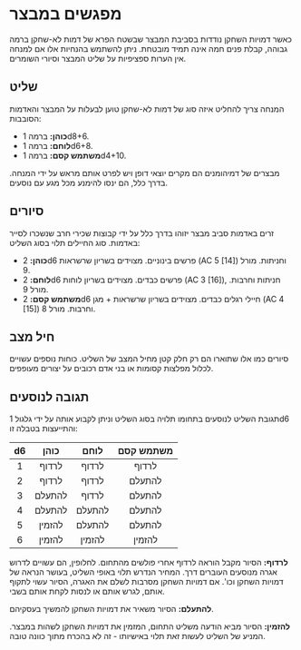 # מפגשים במבצר

כאשר דמויות השחקן נודדות בסביבת המבצר שבשטח הפרא של דמות לא-שחקן ברמה גבוהה, קבלת פנים חמה אינה תמיד מובטחת. ניתן להשתמש בהנחיות אלו אם למנחה אין הערות ספציפיות על שליט המבצר וסיורי השומרים.

## שליט

המנחה צריך להחליט איזה סוג של דמות לא-שחקן טוען לבעלות על המבצר והאדמות הסובבות:

- **כוהן:** ברמה 1d8+6.
- **לוחם:** ברמה 1d6+8.
- **משתמש קסם:** ברמה 1d4+10.

מבצרים של דמיהומנים הם מקרים יוצאי דופן ויש לפרט אותם מראש על ידי המנחה. בדרך כלל, הם ינסו להימנע מכל מגע עם נוסעים.

## סיורים

זרים באדמות סביב מבצר יזוהו בדרך כלל על ידי קבוצות שכירי חרב שנשכרו לסייר באדמות. סוג החיילים תלוי בסוג השליט:

- **כוהן:** 2d6 פרשים בינוניים. מצוידים בשריון שרשראות (AC 5 [14]) וחניתות. מורל 9.
- **לוחם:** 2d6 פרשים כבדים. מצוידים בשריון לוחות (AC 3 [16]), חניתות וחרבות. מורל 9.
- **משתמש קסם:** 2d6 חיילי רגלים כבדים. מצוידים בשריון שרשראות + מגן (AC 4 [15]) וחרבות. מורל 8.

## חיל מצב

סיורים כמו אלו שתוארו הם רק חלק קטן מחיל המצב של השליט. כוחות נוספים עשויים לכלול מפלצות קסומות או בני אדם רכובים על יצורים מעופפים.

## תגובה לנוסעים

תגובת השליט לנוסעים בתחומו תלויה בסוג השליט וניתן לקבוע אותה על ידי גלגול 1d6 והתייעצות בטבלה זו:

|  d6  | כוהן | לוחם | משתמש קסם |
| :--: | :--: | :--: | :-------: |
|  1   | לרדוף | לרדוף | לרדוף    |
|  2   | לרדוף | לרדוף | להתעלם   |
|  3   | להתעלם | לרדוף | להתעלם   |
|  4   | להתעלם | להתעלם | להתעלם   |
|  5   | להזמין | להתעלם | להתעלם   |
|  6   | להזמין | להזמין | להזמין   |

**לרדוף:** הסיור מקבל הוראה לרדוף אחרי פולשים מהתחום. לחלופין, הם עשויים לדרוש אגרה מנוסעים העוברים דרך. המחיר הנדרש תלוי באופי השליט, בעושר הנראה של דמויות השחקן וכו'. אם דמויות השחקן מסרבות לשלם את האגרה, הסיור עשוי לתקוף אותם, לגרש אותם או לנסות לקחת אותם בשבי.

**להתעלם:** הסיור משאיר את דמויות השחקן להמשיך בעסקיהם.

**להזמין:** הסיור מביא הודעה משליט התחום, המזמין את דמויות השחקן לשהות במבצר. המניע של השליט לעשות זאת תלוי באישיותו - זה לא בהכרח מתוך כוונה טובה.
